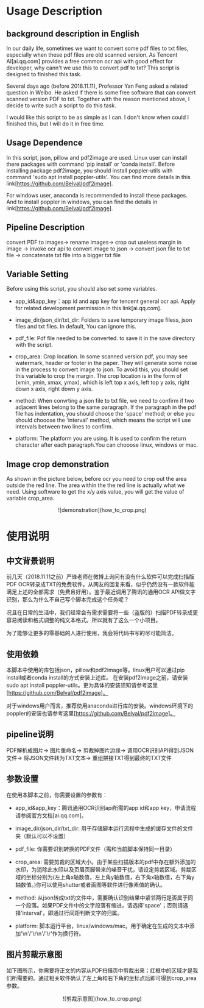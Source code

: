 # Usage Description
## background description in English

In our daily life, sometimes we want to convert some pdf files to txt files, especially when these pdf files are old scanned version. As Tencent AI[ai.qq.com] provides a free common ocr api with good effect for developer, why cann't we use this to convert pdf to txt? This script is designed to finished this task.

Several days ago (before 2018.11.11), Professor Yan Feng asked a related question in Weibo. He asked if there is some free software that can convert scanned version PDF to txt. Together with the reason mentioned above, I decide to write such a script to do this task.

I would like this script to be as simple as I can. I don't know when could I finished this, but I will do it in free time.

## Usage Dependence

In this script, json, pillow and pdf2image are used. Linux user can install there packages with command 'pip install' or 'conda install'. Before installing package pdf2image, you should install poppler-utils with command 'sudo apt install poppler-utils'. You can find more details in this link[https://github.com/Belval/pdf2image].

For windows user, anaconda is recommended to install these packages. And to install poppler in windows, you can find the details in link[https://github.com/Belval/pdf2image].

## Pipeline Description

convert PDF to images-> rename images-> crop out useless margin in image -> invoke ocr api to convert image to json -> convert json file to txt file -> concatenate txt file into a bigger txt file

## Variable Setting

Before using this script, you should also set some variables.

- app_id&app_key：app id and app key for tencent general ocr api. Apply for related development permission in this link[ai.qq.com].

- image_dir/json_dir/txt_dir: Folders to save temporary image filess, json files and txt files. In default, You can ignore this.

- pdf_file: Pdf file needed to be converted. to save it in the save directory with the script.

- crop_area: Crop location. In some scanned version pdf, you may see watermark, header or footer in the paper. They will generate some noise in the process to convert image to json. To avoid this, you should set this variable to crop the margin.
The crop location is in the form of (xmin, ymin, xmax, ymax), which is left top x axis, left top y axis, right down x axis, right down y axis.

- method: When convrting a json file to txt file, we need to confirm if two adjacent lines belong to the same paragraph. If the paragraph in the pdf file has indentation, you should choose the 'space' method; or else you should chooose the 'interval' method, which means the script will use intervals between two lines to confirm.

- platform: The platform you are using. It is used to confirm the return character after each paragraph.You can chooose linux, windows or mac.


## Image crop demonstration

As shown in the picture below, before ocr you need to crop out the area outside the red line. The area within the the red line is actually what we need. Using software to get the x/y axis value, you will get the value of variable crop_area.

<center>![demonstration](how_to_crop.png)</center>

# 使用说明
## 中文背景说明

前几天（2018.11.11之前）严锋老师在微博上询问有没有什么软件可以完成扫描版PDF OCR转录成TXT的免费软件。从网友的回复来看，似乎仍然没有一款软件能满足上述的全部需求（免费且好用）。鉴于最近调用了腾讯的通用OCR API做文字识别，那么为什么不自己写个脚本完成这个任务呢？

况且在日常的生活中，我们经常会有需求需要将一些（盗版的）扫描PDF转录成更容易阅读和格式调整的纯文本格式。所以就有了这么一个小项目。

为了能够让更多的零基础的人进行使用，我会将代码书写的尽可能简洁。

## 使用依赖

本脚本中使用的库包括json，pillow和pdf2image等。linux用户可以通过pip install或者conda install的方式安装上述库。
在安装pdf2image之前，请安装sudo apt install poppler-utils。更为具体的安装须知请参考这里[https://github.com/Belval/pdf2image]。

对于windows用户而言，推荐使用anaconda进行库的安装。windows环境下的poppler的安装也请参考这里[https://github.com/Belval/pdf2image]。

## pipeline说明

PDF解析成图片-> 图片重命名-> 剪裁掉图片边缘-> 调用OCR识别API得到JSON文件-> 将JSON文件转为TXT文本-> 重组拼接TXT得到最终的TXT文件

## 参数设置

在使用本脚本之前，你需要设置的参数有：

- app_id&app_key：腾讯通用OCR识别api所需的app id和app key，申请流程请参阅官方文档[ai.qq.com]。

- image_dir/json_dir/txt_dir: 用于存储脚本运行流程中生成的缓存文件的文件夹（默认可以不设置）

- pdf_file: 你需要识别转换的PDF文件（需和当前脚本保持同一目录）

- crop_area: 需要剪裁的区域大小。由于某些扫描版本的pdf中存在额外添加的水印，为消除此水印以及页眉页脚带来的噪音干扰，请设定剪裁区域。剪裁区域的坐标分别为(左上角x轴数值，左上角y轴数值，右下角x轴数值，右下角y轴数值。)你可以使用shutter或者画图等软件进行像素值的确认。

- method: 从json转成txt的文件中，需要确认识别结果中紧邻两行是否属于同一个段落。如果PDF文件中的文字段落有缩进，请选择'space'；否则请选择'interval'，即通过行间距判断文字的归属。

- platform: 脚本运行平台，linux/windows/mac。用于确定在生成的文本中添加'\n'/'\r\n'/'\r'作为换行符。

## 图片剪裁示意图

如下图所示，你需要将正文的内容从PDF扫描页中剪裁出来；红框中的区域才是我们所需要的。通过相关软件确认了左上角和右下角的坐标点后即可得到crop_area参数。

<center>![剪裁示意图](how_to_crop.png)</center>
